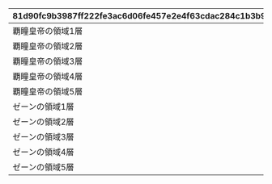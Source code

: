 |81d90fc9b3987ff222fe3ac6d06fe457e2e4f63cdac284c1b3b97207441d0d89|fa3db0e97ee5cbba35a728f67cea47ec115cbb1359e14891e6ffb61629783030|7d62daa52dfa98c582d99fc2c1034829cf2e2ebec9fc6e483e62709de150d28d|82af7b87258fc962d01a8eb7b6a83404f2ce4c68a887fc048863c0258aa7f635|e1551c4cd8970d26d5fa1866989e0b8e118df9edd3b4b1f931e80fd8013f6942|d24bbf926c651910175b5fbdb39c254d119598a50d4d58f77b33ac6f1ee2db73|c294e33ace79a25c8895ae9a341f514ebb1617f9e8ecb3c93ce53784873a55b0|b879f721be6009f776392e3c944004232693d7a361a51aaeb97efc96cd6177cd|73c07dc4486f809a4a2507988fdf6d7dcbce94d0663bae281064480b272e3c49|34e297fb04a981ca291d6ba5a032e963aff243c01b21a37fbb7064f7cc2565a3|68af9c802c5b2056a35d4735dd70488d142bd80da55f5ec4742eb5992231c479|01e5551d78657e9cb41001a738f6c4b02076714ca06f6973c9b3641eb8b0999b|f6a5dd840d5266bcd66264280073ece51db46abec5081358c55a90bfc8ee5602|2e719797ad4df210953bf649c5205a08088e26a813a097e7b672af179bbae6aa|765b03cc0daccefde328f9137340dfe928742b33c055129cfd3e9ccf9957e868|da9f96aa3660e0a4cbf2308ed05184de99511b54d46c1b5b8903cc17ebb040f6|63f8dce931e476014a54809d63699906cd865430a4786deadf3b0f7c7b4f8558|993422c33218d7c1ac00dc59a82d82b807e186ec74495c07f4ee976565895859|
| --- | --- | --- | --- | --- | --- | --- | --- | --- | --- | --- | --- | --- | --- | --- | --- | --- | --- |
|覇瞳皇帝の領域1層|0|99011|0.95|76010001|0|26202|0|bgm_M299|102271|-100|0.85|-100|102271|-200|90013|-250|bgm_M299|
|覇瞳皇帝の領域2層|0|99011|0.95|76010002|0|26202|0|bgm_M299|102271|-100|0.85|-100|102271|-200|90013|-250|bgm_M299|
|覇瞳皇帝の領域3層|0|99011|0.95|76010003|0|26202|0|bgm_M299|102271|-100|0.85|-100|102271|-200|90013|-250|bgm_M299|
|覇瞳皇帝の領域4層|0|99011|0.95|76010004|0|26202|0|bgm_M299|102271|-100|0.85|-100|102271|-200|90013|-250|bgm_M299|
|覇瞳皇帝の領域5層|0|99011|0.95|76010005|0|26202|0|bgm_M299|102271|-100|0.85|-100|102271|-200|90013|-250|bgm_M299|
|ゼーンの領域1層|0|99011|1.3|76020001|0|26202|0|bgm_M506|102891|0|1.2|-100|102891|0|90013|0|bgm_M506|
|ゼーンの領域2層|0|99011|1.3|76020002|0|26202|0|bgm_M506|102891|0|1.2|-100|102891|0|90013|0|bgm_M506|
|ゼーンの領域3層|0|99011|1.3|76020003|0|26202|0|bgm_M506|102891|0|1.2|-100|102891|0|90013|0|bgm_M506|
|ゼーンの領域4層|0|99011|1.3|76020004|0|26202|0|bgm_M506|102891|0|1.2|-100|102891|0|90013|0|bgm_M506|
|ゼーンの領域5層|0|99011|1.3|76020005|0|26202|0|bgm_M506|102891|0|1.2|-100|102891|0|90013|0|bgm_M506|